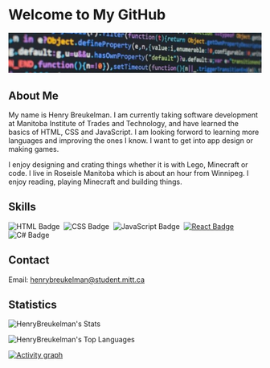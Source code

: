 # Welcome to My GitHub

![Banner](./assets/github-banner.jpg)

## About Me

My name is Henry Breukelman. I am currently taking software development at Manitoba Institute of 
Trades and Technology, and have learned the basics of HTML, CSS and JavaScript. I am looking 
forword to learning more languages and improving the ones I know. I want to get into app design 
or making games. 

I enjoy designing and crating things whether it is with Lego, Minecraft or code. I live in 
Roseisle Manitoba which is about an hour from Winnipeg. I enjoy reading, playing Minecraft
and building things.

## Skills

![HTML Badge](https://img.shields.io/badge/web-html-informational?style=for-the-badge&logo=html5&logoColor=white&color=2aa889)&nbsp;
![CSS Badge](https://img.shields.io/badge/web-css-informational?style=for-the-badge&logo=css3&logoColor=white&color=2aa889)&nbsp;
![JavaScript Badge](https://img.shields.io/badge/code-javascript-informational?style=for-the-badge&logo=javascript&logoColor=white&color=2aa889)&nbsp;
[![React Badge](https://img.shields.io/badge/React-v16.0.0-blue.svg?style=for-the-badge&logo=react&logoColor=white&color=2aa889)](https://reactjs.org/)
![C# Badge](https://img.shields.io/badge/code-C%23-informational?style=for-the-badge&logo=csharp&logoColor=white&color=2aa889)


## Contact

Email: [henrybreukelman@student.mitt.ca](<mailto:henrybreukelman@student.mitt.ca>)

## Statistics
![HenryBreukelman's Stats](https://github-readme-stats.vercel.app/api?username=HenryBreukelman&theme=gotham&show_icons=true&hide_border=true&count_private=true)

![HenryBreukelman's Top Languages](https://github-readme-stats.vercel.app/api/top-langs/?username=HenryBreukelman&theme=gotham&show_icons=true&hide_border=true&layout=compact)

[![Activity graph](https://github-readme-activity-graph.vercel.app/graph?username=HenryBreukelman&theme=gotham&hide_border=true)](https://github.com/ashutosh00710/github-readme-activity-graph)
